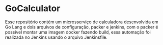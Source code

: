 # GoCalculator

Esse repositório contém um microsserviço de calculadora desenvolvida em Go Lang e dois arquivos de configuração, packer e jenkins, com o packer é possível montar 
uma imagem docker fazendo build, essa automação foi realizada no Jenkins usando o arquivo Jenkinsfile. 
 
